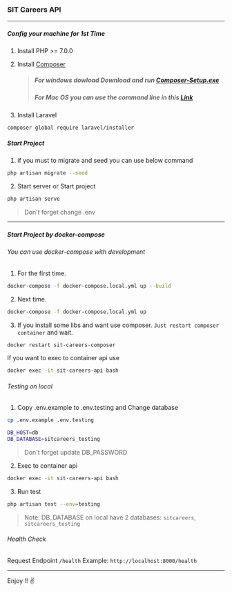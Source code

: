 ### SIT Careers API
----
##### Config your machine for 1st Time
1. Install PHP >= 7.0.0
2. Install [Composer](https://getcomposer.org/)
    > ##### For windows dowload Download and run [Composer-Setup.exe](https://getcomposer.org/Composer-Setup.exe)
    > ##### For Mac OS you can use the command line in this [Link](https://duvien.com/blog/installing-composer-mac-osx)

3. Install Laravel 
```bash
composer global require laravel/installer
```

##### Start Project
1. if you must to migrate and seed you can use below command
```bash
php artisan migrate --seed
```
2. Start server or Start project
```bash
php artisan serve
```

> Don't forget change .env
-----

##### Start Project by docker-compose
###### You can use docker-compose with development
1. For the first time.
```bash
docker-compose -f docker-compose.local.yml up --build
```
2. Next time.
```bash
docker-compose -f docker-compose.local.yml up
```
3. If you install some libs and want use composer. `Just restart composer container` and wait.
```bash
docker restart sit-careers-composer
```
If you want to exec to container api use
```bash
docker exec -it sit-careers-api bash
```
###### Testing on local
1. Copy .env.example to .env.testing and Change database
```bash
cp .env.example .env.testing

DB_HOST=db
DB_DATABASE=sitcareers_testing
```
> Don't forget update DB_PASSWORD

2. Exec to container api
```bash
docker exec -it sit-careers-api bash
```
3. Run test
```bash
php artisan test --env=testing
```

> Note: DB_DATABASE on local have 2 databases: `sitcareers`, `sitcareers_testing`

###### Health Check

Request Endpoint `/health`
Example:
`http://localhost:8000/health`


-----
Enjoy !! ✌
